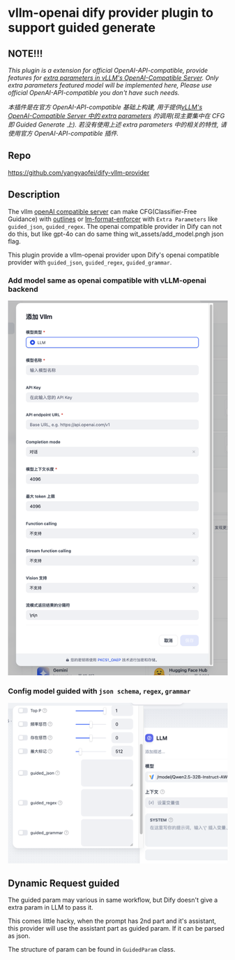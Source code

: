 # vllm-openai dify provider plugin to support guided generate

## **NOTE!!!**
*This plugin is a extension for official OpenAI-API-compatible,* 
*provide features for [extra parameters in vLLM's OpenAI-Compatible Server](https://docs.vllm.ai/en/latest/serving/openai_compatible_server.html#extra-parameters).*
*Only extra parameters featured model will be implemented here, Please use official OpenAI-API-compatible you don't have such needs.*

*本插件是在官方 OpenAI-API-compatible 基础上构建, 用于提供[vLLM's OpenAI-Compatible Server 中的 extra parameters](https://docs.vllm.ai/en/latest/serving/openai_compatible_server.html#extra-parameters)*
*的调用(现主要集中在 CFG 即 Guided Generate 上). 若没有使用上述 extra parameters 中的相关的特性, 请使用官方 OpenAI-API-compatible 插件.*

## Repo
https://github.com/yangyaofei/dify-vllm-provider

## Description

The vllm [openAI compatible server](https://docs.vllm.ai/en/latest/serving/openai_compatible_server.html) 
can make CFG(Classifier-Free Guidance) with [outlines](https://github.com/dottxt-ai/outlines) or 
[lm-format-enforcer](https://github.com/noamgat/lm-format-enforcer) with `Extra Parameters` like `guided_json`, `guided_regex`.
The openai compatible provider in Dify can not do this, but like gpt-4o can do same thing wit_assets/add_model.pngh json flag.

This plugin provide a vllm-openai provider upon Dify's openai compatible provider with `guided_json`, `guided_regex`, `guided_grammar`.

### Add model same as openai compatible with vLLM-openai backend

![`add model`](./_assets/add_model.png)

### Config model guided with `json schema`, `regex`, `grammar`

![`use guided`](./_assets/use_guided.png)


## Dynamic Request guided

The guided param may various in same workflow, but Dify doesn't give a extra param in LLM to pass it.

This comes little hacky, when the prompt has 2nd part and it's assistant, this provider will use the assistant part as guided param.
If it can be parsed as json.

The structure of param can be found in `GuidedParam` class.
